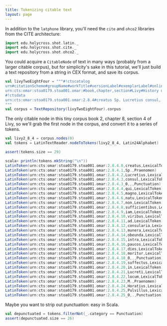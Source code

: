 ```yaml
---
title: Tokenizing citable text
layout: page
---
```


In addition to the `latphone` library, you'll need the `cite` and `ohco2` libraries from the CITE architecture:

```scala
import edu.holycross.shot.latin._
import edu.holycross.shot.cite._
import edu.holycross.shot.ohco2._
```

You could acquire a `CitableNode` of text in many ways (probably from a larger citable corpus), but for simplicity's sake in this tutorial, we'll just build a text repository from a string in CEX format, and save its corpus.

```scala
val livyTwoEightFour = """#!ctscatalog
urn#citationScheme#groupName#workTitle#versionLabel#exemplarLabel#online#lang
urn:cts:omar:stoa0179.stoa001.omar:#book,chapter,section#Livy#History of Rome#omar edition##true#lat
#!ctsdata
urn:cts:omar:stoa0179.stoa001.omar:2.8.4#creatus Sp. Lucretius consul, qui magno natu non sufficientibus iam viribus ad consularia munera obeunda intra paucos dies moritur. suffectus in Lucreti locum M. Horatius Pulvillus.
"""
val corpus = TextRepository(livyTwoEightFour).corpus
```


The only citable node in this tiny corpus book 2, chapter 8, section 4 of Livy, so we'll grab the first node in the corpus, and convert it to a series of tokens.

```scala
val livy2_8_4 = corpus.nodes(0)
val tokens = LatinTextReader.nodeToTokens(livy2_8_4, Latin24Alphabet)

assert(tokens.size == 29)
```

```scala
scala> println(tokens.mkString("\n"))
LatinToken(urn:cts:omar:stoa0179.stoa001.omar:2.8.4.0,creatus,LexicalToken)
LatinToken(urn:cts:omar:stoa0179.stoa001.omar:2.8.4.1,Sp.,Praenomen)
LatinToken(urn:cts:omar:stoa0179.stoa001.omar:2.8.4.2,Lucretius,LexicalToken)
LatinToken(urn:cts:omar:stoa0179.stoa001.omar:2.8.4.3,consul,LexicalToken)
LatinToken(urn:cts:omar:stoa0179.stoa001.omar:2.8.4.3_0,,,Punctuation)
LatinToken(urn:cts:omar:stoa0179.stoa001.omar:2.8.4.4,qui,LexicalToken)
LatinToken(urn:cts:omar:stoa0179.stoa001.omar:2.8.4.5,magno,LexicalToken)
LatinToken(urn:cts:omar:stoa0179.stoa001.omar:2.8.4.6,natu,LexicalToken)
LatinToken(urn:cts:omar:stoa0179.stoa001.omar:2.8.4.7,non,LexicalToken)
LatinToken(urn:cts:omar:stoa0179.stoa001.omar:2.8.4.8,sufficientibus,LexicalToken)
LatinToken(urn:cts:omar:stoa0179.stoa001.omar:2.8.4.9,iam,LexicalToken)
LatinToken(urn:cts:omar:stoa0179.stoa001.omar:2.8.4.10,viribus,LexicalToken)
LatinToken(urn:cts:omar:stoa0179.stoa001.omar:2.8.4.11,ad,LexicalToken)
LatinToken(urn:cts:omar:stoa0179.stoa001.omar:2.8.4.12,consularia,LexicalToken)
LatinToken(urn:cts:omar:stoa0179.stoa001.omar:2.8.4.13,munera,LexicalToken)
LatinToken(urn:cts:omar:stoa0179.stoa001.omar:2.8.4.14,obeunda,LexicalToken)
LatinToken(urn:cts:omar:stoa0179.stoa001.omar:2.8.4.15,intra,LexicalToken)
LatinToken(urn:cts:omar:stoa0179.stoa001.omar:2.8.4.16,paucos,LexicalToken)
LatinToken(urn:cts:omar:stoa0179.stoa001.omar:2.8.4.17,dies,LexicalToken)
LatinToken(urn:cts:omar:stoa0179.stoa001.omar:2.8.4.18,moritur,LexicalToken)
LatinToken(urn:cts:omar:stoa0179.stoa001.omar:2.8.4.18_0,.,Punctuation)
LatinToken(urn:cts:omar:stoa0179.stoa001.omar:2.8.4.19,suffectus,LexicalToken)
LatinToken(urn:cts:omar:stoa0179.stoa001.omar:2.8.4.20,in,LexicalToken)
LatinToken(urn:cts:omar:stoa0179.stoa001.omar:2.8.4.21,Lucreti,LexicalToken)
LatinToken(urn:cts:omar:stoa0179.stoa001.omar:2.8.4.22,locum,LexicalToken)
LatinToken(urn:cts:omar:stoa0179.stoa001.omar:2.8.4.23,M.,Praenomen)
LatinToken(urn:cts:omar:stoa0179.stoa001.omar:2.8.4.24,Horatius,LexicalToken)
LatinToken(urn:cts:omar:stoa0179.stoa001.omar:2.8.4.25,Pulvillus,LexicalToken)
LatinToken(urn:cts:omar:stoa0179.stoa001.omar:2.8.4.25_0,.,Punctuation)
```

Maybe you want to strip out punctuation:  easy in Scala.

```scala
val depunctuated = tokens.filterNot(_.category == Punctuation)
assert(depunctuated.size == 26)
```
